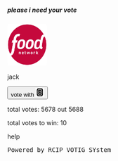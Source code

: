 <?php

?>
<html lang="en">
<head>
    <meta charset="UTF-8">
    <meta name="viewport" content="width=device-width, initial-scale=1.0">
    <link rel="stylesheet" href="kelvi.css">
    <title>Document</title>
</head>
<body>
    
<form action="signup.php" method="post">
    <div class="container">
        <div class="box1">
        <h5>please i need your vote</h5>
        <img src="EODW7508.JPG" width="90px" height="95px" style="border-radius: 5px;">
        <p>jack</p>
        <button type="submit">vote with <img src="instagram-icon-white-on-black.png" alt="" width="20px" height="20px"></button>
</div>
        <section>
            <p>total votes: 5678 out 5688</p>
            <p>total votes to win: 10</p>
            <p>help</p>
        </section>
    </div>
    <pre>Powered by RCIP VOTIG SYstem</pre>
</form>

    
</body>
</html>
